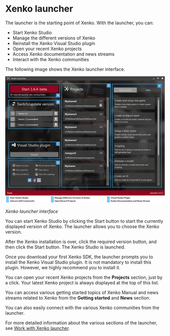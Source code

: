 # Xenko launcher

The launcher is the starting point of Xenko. With the launcher, you can:

* Start Xenko Studio
* Manage the different versions of Xenko
* Reinstall the Xenko Visual Studio plugin
* Open your recent Xenko projects
* Access Xenko documentation and news streams
* Interact with the Xenko communities

The following image shows the Xenko launcher interface.

   ![Launcher interface](media/xenko-launcher-interface.png)

   *Xenko launcher interface*
	
You can start Xenko Studio by clicking the Start button to start the currently displayed version of Xenko. The launcher allows you to choose the Xenko version.

After the Xenko installation is over, click the required version button, and then click the Start button. The Xenko Studio is launched.

Once you download your first Xenko SDK, the launcher prompts you to install the Xenko Visual Studio plugin. It is not mandatory to install this plugin. However, we highly recommend you to install it.

You can open your recent Xenko projects from the **Projects** section, just by a click. Your latest Xenko project is always displayed at the top of this list.

You can access various getting started topics of Xenko Manual and news streams related to Xenko from the **Getting started** and **News** section.

You can also easily connect with the various Xenko communities from the launcher.

For more detailed information about the various sections of the launcher, see [Work with Xenko launcher](/manual/xenko-launcher/index.md).